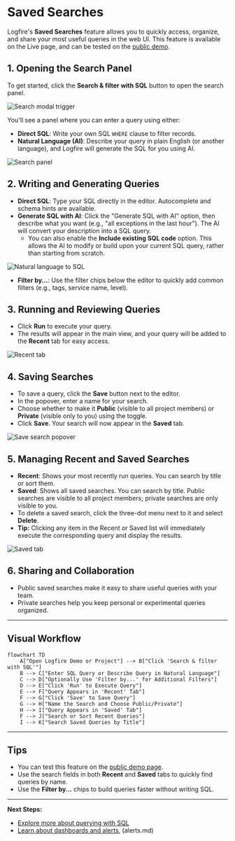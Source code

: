 # Saved Searches

Logfire's **Saved Searches** feature allows you to quickly access, organize, and share your most useful queries in the web UI. This feature is available on the Live page, and can be tested on the [public demo](https://logfire-eu.pydantic.dev/demo/logfire-demo).

## 1. Opening the Search Panel

To get started, click the **Search & filter with SQL** button to open the search panel.

![Search modal trigger](../../images/guide/browser-saved-searches-trigger.png)

You'll see a panel where you can enter a query using either:

- **Direct SQL**: Write your own SQL `WHERE` clause to filter records.
- **Natural Language (AI)**: Describe your query in plain English (or another language), and Logfire will generate the SQL for you using AI.

![Search panel](../../images/guide/browser-saved-searches-search-panel.png)

## 2. Writing and Generating Queries

- **Direct SQL**: Type your SQL directly in the editor. Autocomplete and schema hints are available.
- **Generate SQL with AI**: Click the "Generate SQL with AI" option, then describe what you want (e.g., "all exceptions in the last hour"). The AI will convert your description into a SQL query.
  - You can also enable the **Include existing SQL code** option. This allows the AI to modify or build upon your current SQL query, rather than starting from scratch.

![Natural language to SQL](../../images/guide/browser-saved-searches-natural-language.png)

- **Filter by...**: Use the filter chips below the editor to quickly add common filters (e.g., tags, service name, level).

## 3. Running and Reviewing Queries

- Click **Run** to execute your query.
- The results will appear in the main view, and your query will be added to the **Recent** tab for easy access.

![Recent tab](../../images/guide/browser-saved-searches-recent.png)

## 4. Saving Searches

- To save a query, click the **Save** button next to the editor.
- In the popover, enter a name for your search.
- Choose whether to make it **Public** (visible to all project members) or **Private** (visible only to you) using the toggle.
- Click **Save**. Your search will now appear in the **Saved** tab.

![Save search popover](../../images/guide/browser-saved-searches-save-popover.png)

## 5. Managing Recent and Saved Searches

- **Recent**: Shows your most recently run queries. You can search by title or sort them.
- **Saved**: Shows all saved searches. You can search by title. Public searches are visible to all project members; private searches are only visible to you.
- To delete a saved search, click the three-dot menu next to it and select **Delete**.
- **Tip:** Clicking any item in the Recent or Saved list will immediately execute the corresponding query and display the results.

![Saved tab](../../images/guide/browser-saved-searches-saved.png)

## 6. Sharing and Collaboration

- Public saved searches make it easy to share useful queries with your team.
- Private searches help you keep personal or experimental queries organized.

---

## Visual Workflow

```mermaid
flowchart TD
    A["Open Logfire Demo or Project"] --> B["Click 'Search & filter with SQL'"]
    B --> C["Enter SQL Query or Describe Query in Natural Language"]
    C --> D["Optionally Use 'Filter by...' for Additional Filters"]
    D --> E["Click 'Run' to Execute Query"]
    E --> F["Query Appears in 'Recent' Tab"]
    F --> G["Click 'Save' to Save Query"]
    G --> H["Name the Search and Choose Public/Private"]
    H --> I["Query Appears in 'Saved' Tab"]
    F --> J["Search or Sort Recent Queries"]
    I --> K["Search Saved Queries by Title"]
```

---

## Tips

- You can test this feature on the [public demo page](https://logfire-eu.pydantic.dev/demo/logfire-demo).
- Use the search fields in both **Recent** and **Saved** tabs to quickly find queries by name.
- Use the **Filter by...** chips to build queries faster without writing SQL.

---

**Next Steps:**

- [Explore more about querying with SQL](explore.md)
- [Learn about dashboards and alerts](dashboards.md), (alerts.md)
